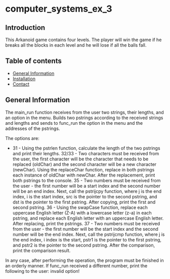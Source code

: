 # computer_systems_ex_3

## Introduction
This Arkanoid game contains four levels. The player will win the game if he breaks all the blocks in each level and he will lose if all the balls fall.

## Table of contents
* [General Information](#general-information)
* [Installation](#installation)
* [Contact](#Contact)

## General Information
The main_run function receives from the user two strings, their lengths, and an option in the menu. Builds two pstrings according to the received strings and lengths and sends to func_run the option in the menu and the addresses of the pstrings.

The options are:
* 31 - Using the pstrlen function, calculate the length of the two pstrings and print their lengths.
32/33 - Two characters must be received from the user, the first character will be the character that needs to be replaced (oldChar) and the second character will be a new character (newChar). Using the replaceChar function, replace in both pstrings each instance of oldChar with newChar. After the replacement, print both pstrings to the console.
35 - Two numbers must be received from the user - the first number will be a start index and the second number will be an end index. Next, call the pstrijcpy function, where j is the end index, i is the start index, src is the pointer to the second pstring, and dst is the pointer to the first pstring. After copying, print the first and second pstring.
36 - Using the swapCase function, replace each uppercase English letter (Z-A) with a lowercase letter (z-a) in each pstring, and replace each English letter with an uppercase English letter. After replacing, print the pstrings.
37 - Two numbers must be received from the user - the first number will be the start index and the second number will be the end index. Next, call the pstrijcmp function, where j is the end index, i index is the start, pstr1 is the pointer to the first pstring, and pstr2 is the pointer to the second pstring.
After the comparison, print the comparison result.

In any case, after performing the operation, the program must be finished in an orderly manner.
If func_run received a different number, print the following to the user: invalid option!
